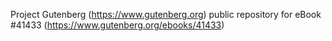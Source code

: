Project Gutenberg (https://www.gutenberg.org) public repository for eBook #41433 (https://www.gutenberg.org/ebooks/41433)
